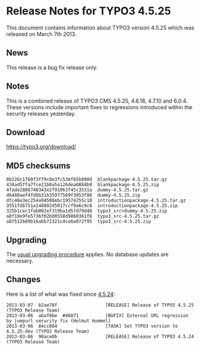 Release Notes for TYPO3 4.5.25
==============================

This document contains information about TYPO3 version 4.5.25 which was
released on March 7th 2013.

News
----

This release is a bug fix release only.

Notes
-----

This is a combined release of TYPO3 CMS 4.5.25, 4.6.18, 4.7.10 and
6.0.4.\
These versions include important fixes to regressions introduced within
the security releases yesterday.

Download
--------

<https://typo3.org/download/>

MD5 checksums
-------------

    0b226c1760f3ff9c0e3fc536f65b890d  blankpackage-4.5.25.tar.gz
    434ad5ffa7fce21b0a5a126dea0884b9  blankpackage-4.5.25.zip
    47ade2886748343e2f91063f45c3531a  dummy-4.5.25.tar.gz
    d6488aef4fd8b31b35977569f3053f86  dummy-4.5.25.zip
    dfc46e3ec254a94508ebc19574255c18  introductionpackage-4.5.25.tar.gz
    3551fdb751a148802d5017ccf9a6c9c6  introductionpackage-4.5.25.zip
    325b1cec1fab002ef319ba1d57d79d40  typo3_src+dummy-4.5.25.zip
    a8f10e9fe5736f02b80558d9860361f6  typo3_src-4.5.25.tar.gz
    a87512b89b16abb72321c4ce6a972f95  typo3_src-4.5.25.zip

Upgrading
---------

The [usual upgrading
procedure](https://docs.typo3.org/typo3cms/InstallationGuide/) applies.
No database updates are necessary.

Changes
-------

Here is a list of what was fixed since
[4.5.24](TYPO3_4.5.24 "wikilink"):

    2013-03-07  b2ae78f                  [RELEASE] Release of TYPO3 4.5.25 (TYPO3 Release Team)
    2013-03-06  abaf8be  #46071          [BUFIX] External URL regression by jumpurl security fix (Helmut Hummel)
    2013-03-06  84cc884                  [TASK] Set TYPO3 version to 4.5.25-dev (TYPO3 Release Team)
    2013-03-06  90ace0b                  [RELEASE] Release of TYPO3 4.5.24 (TYPO3 Release Team)


